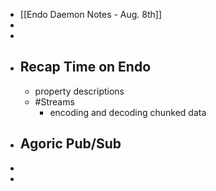 - [[Endo Daemon Notes - Aug. 8th]]
-
-
- ## Recap Time on Endo
	- property descriptions
	- #Streams
		- encoding and decoding chunked data
- ## Agoric Pub/Sub
-
-